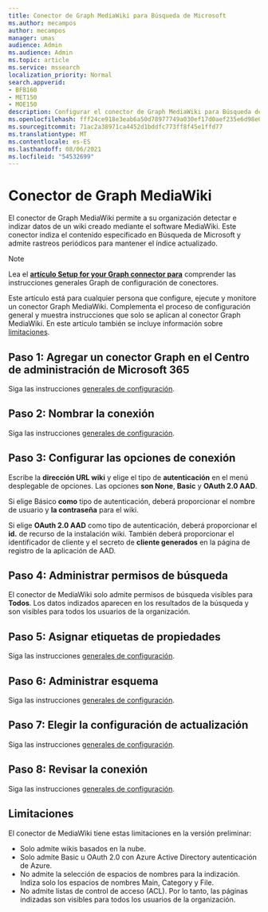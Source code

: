 ```yaml
---
title: Conector de Graph MediaWiki para Búsqueda de Microsoft
ms.author: mecampos
author: mecampos
manager: umas
audience: Admin
ms.audience: Admin
ms.topic: article
ms.service: mssearch
localization_priority: Normal
search.appverid:
- BFB160
- MET150
- MOE150
description: Configurar el conector de Graph MediaWiki para Búsqueda de Microsoft
ms.openlocfilehash: fff24ce918e3eab6a50d78977749a030ef17d0aef235e6d98e02bdf54fc63a0c
ms.sourcegitcommit: 71ac2a38971ca4452d1bddfc773ff8f45e1ffd77
ms.translationtype: MT
ms.contentlocale: es-ES
ms.lasthandoff: 08/06/2021
ms.locfileid: "54532699"
---
```

<!---Previous ms.author: monaray --->

# <a name="mediawiki-graph-connector"></a>Conector de Graph MediaWiki

El conector de Graph MediaWiki permite a su organización detectar e indizar datos de un wiki creado mediante el software MediaWiki. Este conector indiza el contenido especificado en Búsqueda de Microsoft y admite rastreos periódicos para mantener el índice actualizado.

> [!NOTE]
> Lea el [**artículo Setup for your Graph connector para**](configure-connector.md) comprender las instrucciones generales Graph de configuración de conectores.

Este artículo está para cualquier persona que configure, ejecute y monitore un conector Graph MediaWiki. Complementa el proceso de configuración general y muestra instrucciones que solo se aplican al conector Graph MediaWiki. En este artículo también se incluye información sobre [limitaciones](#limitations).

<!---## Before you get started-->

<!---Insert "Before you get started" recommendations for this data source-->

## <a name="step-1-add-a-graph-connector-in-the-microsoft-365-admin-center"></a>Paso 1: Agregar un conector Graph en el Centro de administración de Microsoft 365

Siga las instrucciones [generales de configuración](./configure-connector.md).
<!---If the above phrase does not apply, delete it and insert specific details for your data source that are different from general setup instructions.-->

## <a name="step-2-name-the-connection"></a>Paso 2: Nombrar la conexión

Siga las instrucciones [generales de configuración](./configure-connector.md).
<!---If the above phrase does not apply, delete it and insert specific details for your data source that are different from general setup instructions.-->

## <a name="step-3-configure-the-connection-settings"></a>Paso 3: Configurar las opciones de conexión

Escribe la **dirección URL wiki** y elige el tipo de **autenticación** en el menú desplegable de opciones. Las opciones **son None**, **Basic** y **OAuth 2.0 AAD**.

Si elige Básico **como** tipo de autenticación,  deberá proporcionar el nombre de usuario y **la contraseña** para el wiki.

Si elige **OAuth 2.0 AAD** como tipo de autenticación, deberá proporcionar el **id.** de recurso de la instalación wiki. También deberá proporcionar el  identificador de cliente y el secreto de **cliente generados** en la página de registro de la aplicación de AAD.

## <a name="step-4-manage-search-permissions"></a>Paso 4: Administrar permisos de búsqueda

El conector de MediaWiki solo admite permisos de búsqueda visibles para **Todos**. Los datos indizados aparecen en los resultados de la búsqueda y son visibles para todos los usuarios de la organización.

## <a name="step-5-assign-property-labels"></a>Paso 5: Asignar etiquetas de propiedades

Siga las instrucciones [generales de configuración](./configure-connector.md).
<!---If the above phrase does not apply, delete it and insert specific details for your data source that are different from general setup instructions.-->

## <a name="step-6-manage-schema"></a>Paso 6: Administrar esquema

Siga las instrucciones [generales de configuración](./configure-connector.md).
<!---If the above phrase does not apply, delete it and insert specific details for your data source that are different from general setup instructions.-->

## <a name="step-7-choose-refresh-settings"></a>Paso 7: Elegir la configuración de actualización

Siga las instrucciones [generales de configuración](./configure-connector.md).
<!---If the above phrase does not apply, delete it and insert specific details for your data source that are different from general setup instructions.-->

## <a name="step-8-review-connection"></a>Paso 8: Revisar la conexión

Siga las instrucciones [generales de configuración](./configure-connector.md).
<!---If the above phrase does not apply, delete it and insert specific details for your data source that are different from general setup instructions.-->

<!---## Troubleshooting-->
<!---To be added-->

## <a name="limitations"></a>Limitaciones

El conector de MediaWiki tiene estas limitaciones en la versión preliminar:

* Solo admite wikis basados en la nube.
* Solo admite Basic u OAuth 2.0 con Azure Active Directory autenticación de Azure.
* No admite la selección de espacios de nombres para la indización. Indiza solo los espacios de nombres Main, Category y File.
* No admite listas de control de acceso (ACL). Por lo tanto, las páginas indizadas son visibles para todos los usuarios de la organización.